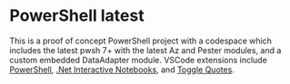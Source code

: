
# PowerShell latest

This is a proof of concept PowerShell project with a codespace which includes the latest pwsh 7+ with the latest Az and Pester modules, and a custom embedded DataAdapter module.  VSCode extensions include [PowerShell](https://marketplace.visualstudio.com/items?itemName=ms-vscode.PowerShell), [.Net Interactive Notebooks](https://marketplace.visualstudio.com/items?itemName=ms-dotnettools.dotnet-interactive-vscode), and [Toggle Quotes](https://marketplace.visualstudio.com/items?itemName=BriteSnow.vscode-toggle-quotes).
